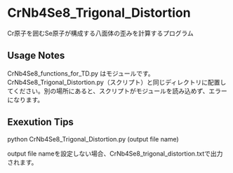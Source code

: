# CrNb4Se8_Trigonal_Distortion
Cr原子を囲むSe原子が構成する八面体の歪みを計算するプログラム
## Usage Notes
CrNb4Se8_functions_for_TD.py はモジュールです。CrNb4Se8_Trigonal_Distortion.py（スクリプト）と同じディレクトリに配置してください。別の場所にあると、スクリプトがモジュールを読み込めず、エラーになります。
## Exexution Tips
python CrNb4Se8_Trigonal_Distortion.py (output file name)

output file nameを設定しない場合、CrNb4Se8_trigonal_distortion.txtで出力されます。


